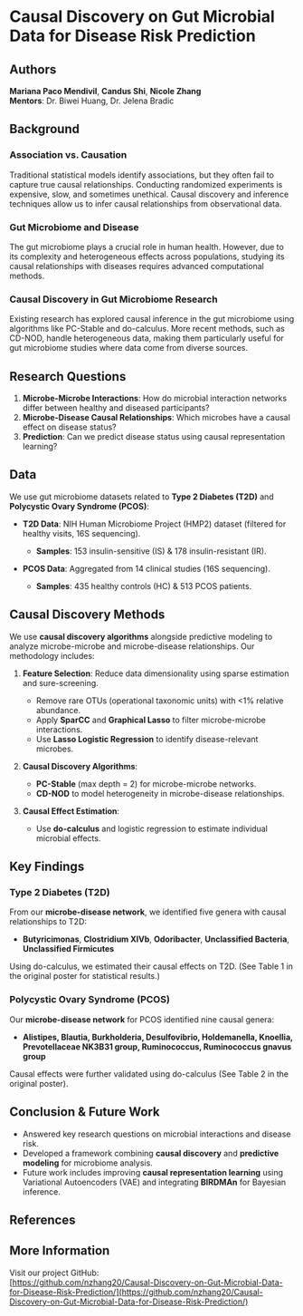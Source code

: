 # Causal Discovery on Gut Microbial Data for Disease Risk Prediction

## Authors
**Mariana Paco Mendivil**, **Candus Shi**, **Nicole Zhang**  
**Mentors**: Dr. Biwei Huang, Dr. Jelena Bradic  

## Background
### Association vs. Causation
Traditional statistical models identify associations, but they often fail to capture true causal relationships. Conducting randomized experiments is expensive, slow, and sometimes unethical. Causal discovery and inference techniques allow us to infer causal relationships from observational data.

### Gut Microbiome and Disease
The gut microbiome plays a crucial role in human health. However, due to its complexity and heterogeneous effects across populations, studying its causal relationships with diseases requires advanced computational methods.

### Causal Discovery in Gut Microbiome Research
Existing research has explored causal inference in the gut microbiome using algorithms like PC-Stable and do-calculus. More recent methods, such as CD-NOD, handle heterogeneous data, making them particularly useful for gut microbiome studies where data come from diverse sources.

## Research Questions
1. **Microbe-Microbe Interactions**: How do microbial interaction networks differ between healthy and diseased participants?
2. **Microbe-Disease Causal Relationships**: Which microbes have a causal effect on disease status?
3. **Prediction**: Can we predict disease status using causal representation learning?

## Data
We use gut microbiome datasets related to **Type 2 Diabetes (T2D)** and **Polycystic Ovary Syndrome (PCOS)**:

- **T2D Data**: NIH Human Microbiome Project (HMP2) dataset (filtered for healthy visits, 16S sequencing).  
  - **Samples**: 153 insulin-sensitive (IS) & 178 insulin-resistant (IR).

- **PCOS Data**: Aggregated from 14 clinical studies (16S sequencing).  
  - **Samples**: 435 healthy controls (HC) & 513 PCOS patients.

## Causal Discovery Methods
We use **causal discovery algorithms** alongside predictive modeling to analyze microbe-microbe and microbe-disease relationships. Our methodology includes:

1. **Feature Selection**: Reduce data dimensionality using sparse estimation and sure-screening.
   - Remove rare OTUs (operational taxonomic units) with <1% relative abundance.
   - Apply **SparCC** and **Graphical Lasso** to filter microbe-microbe interactions.
   - Use **Lasso Logistic Regression** to identify disease-relevant microbes.

2. **Causal Discovery Algorithms**:
   - **PC-Stable** (max depth = 2) for microbe-microbe networks.
   - **CD-NOD** to model heterogeneity in microbe-disease relationships.

3. **Causal Effect Estimation**:
   - Use **do-calculus** and logistic regression to estimate individual microbial effects.

## Key Findings
### Type 2 Diabetes (T2D)
From our **microbe-disease network**, we identified five genera with causal relationships to T2D:
- **Butyricimonas**, **Clostridium XIVb**, **Odoribacter**, **Unclassified Bacteria**, **Unclassified Firmicutes**

Using do-calculus, we estimated their causal effects on T2D. (See Table 1 in the original poster for statistical results.)

### Polycystic Ovary Syndrome (PCOS)
Our **microbe-disease network** for PCOS identified nine causal genera:
- **Alistipes, Blautia, Burkholderia, Desulfovibrio, Holdemanella, Knoellia, Prevotellaceae NK3B31 group, Ruminococcus, Ruminococcus gnavus group**

Causal effects were further validated using do-calculus (See Table 2 in the original poster).

## Conclusion & Future Work
- Answered key research questions on microbial interactions and disease risk.
- Developed a framework combining **causal discovery** and **predictive modeling** for microbiome analysis.
- Future work includes improving **causal representation learning** using Variational Autoencoders (VAE) and integrating **BIRDMAn** for Bayesian inference.

## References

## More Information
Visit our project GitHub:  
[https://github.com/nzhang20/Causal-Discovery-on-Gut-Microbial-Data-for-Disease-Risk-Prediction/](https://github.com/nzhang20/Causal-Discovery-on-Gut-Microbial-Data-for-Disease-Risk-Prediction/)
